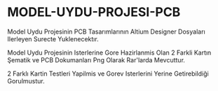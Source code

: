 # MODEL-UYDU-PROJESI-PCB
Model Uydu Projesinin PCB Tasarımlarının Altium Designer Dosyaları Ilerleyen Surecte Yuklenecektır.

Model Uydu Projesinin Isterlerine Gore Hazirlanmis Olan 2 Farkli Kartın Şematik ve PCB Dokumanları Png Olarak Rar'larda Mevcuttur. 

2 Farklı Kartin Testleri Yapilmis ve Gorev Isterlerini Yerine Getirebildiği Gorulmustur. 
